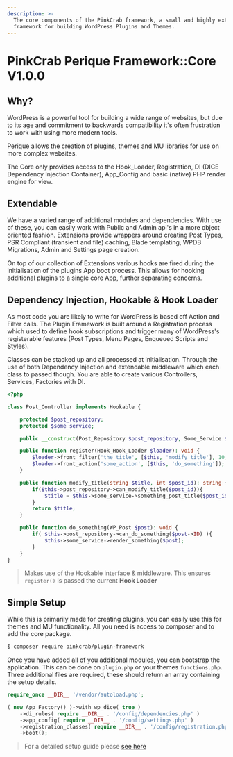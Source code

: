 ```yaml
---
description: >-
  The core components of the PinkCrab framework, a small and highly extendable
  framework for building WordPress Plugins and Themes.
---
```


# PinkCrab Perique Framework::Core V1.0.0

## Why?

WordPress is a powerful tool for building a wide range of websites, but due to its age and commitment to backwards compatibility it's often frustration to work with using more modern tools.

Perique allows the creation of plugins, themes and MU libraries for use on more complex websites.

The Core only provides access to the Hook_Loader, Registration, DI (DICE Dependency Injection Container), App_Config and basic (native) PHP render engine for view.

## Extendable

We have a varied range of additional modules and dependencies. With use of these, you can easily work with Public and Admin api's in a more object oriented fashion. Extensions provide wrappers around creating Post Types, PSR Compliant (transient and file) caching, Blade templating, WPDB Migrations, Admin and Settings page creation.

On top of our collection of Extensions various hooks are fired during the initialisation of the plugins App boot process. This allows for hooking additional plugins to a single core App, further separating concerns.

## Dependency Injection, Hookable & Hook Loader

As most code you are likely to write for WordPress is based off Action and Filter calls. The Plugin Framework is built around a Registration process which used to define hook subscriptions and trigger many of WordPress's registerable features (Post Types, Menu Pages, Enqueued Scripts and Styles).

Classes can be stacked up and all processed at initialisation. Through the use of both Dependency Injection and extendable middleware which each class to passed though. You are able to create various Controllers, Services, Factories with DI.

```php
<?php

class Post_Controller implements Hookable {

    protected $post_repository;
    protected $some_service;

    public __construct(Post_Repository $post_repository, Some_Service $some_service){...}

    public function register(Hook_Hook_Loader $loader): void {
        $loader->front_filter('the_title', [$this, 'modify_title'], 10, 2);
        $loader->front_action('some_action', [$this, 'do_something']);
    }

    public function modify_title(string $title, int $post_id): string {
        if($this->post_repository->can_modify_title($post_id)){
            $title = $this->some_service->something_post_title($post_id);
        }
        return $title;
    }

    public function do_something(WP_Post $post): void {
        if( $this->post_repository->can_do_something($post->ID) ){
            $this->some_service->render_something($post);
        }
    }
}
```
> Makes use of the Hookable interface & middleware. This ensures ```register()``` is passed the current **Hook Loader**

## Simple Setup

While this is primarily made for creating plugins, you can easily use this for themes and MU functionality. All you need is access to composer and to add the core package. 

```bash
$ composer require pinkcrab/plugin-framework 
```

Once you have added all of you additional modules, you can bootstrap the application. This can be done on ```plugin.php``` or your themes ```functions.php```. Three additional files are required, these should return an array containing the setup details.

```php 
require_once __DIR__ '/vendor/autoload.php';

( new App_Factory() )->with_wp_dice( true )
	->di_rules( require __DIR__ . '/config/dependencies.php' )
	->app_config( require __DIR__ . '/config/settings.php' )
	->registration_classes( require __DIR__ . '/config/registration.php' )
	->boot();
```
> For a detailed setup guide please [see here](setup.md)
